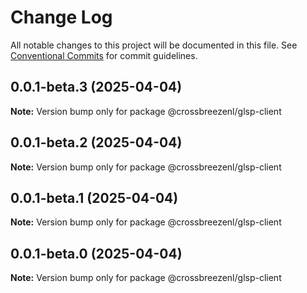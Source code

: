 # Change Log

All notable changes to this project will be documented in this file.
See [Conventional Commits](https://conventionalcommits.org) for commit guidelines.

## 0.0.1-beta.3 (2025-04-04)

**Note:** Version bump only for package @crossbreezenl/glsp-client

## 0.0.1-beta.2 (2025-04-04)

**Note:** Version bump only for package @crossbreezenl/glsp-client

## 0.0.1-beta.1 (2025-04-04)

**Note:** Version bump only for package @crossbreezenl/glsp-client

## 0.0.1-beta.0 (2025-04-04)

**Note:** Version bump only for package @crossbreezenl/glsp-client

